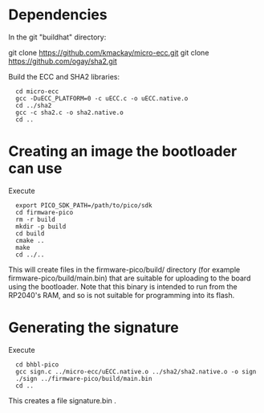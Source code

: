 # Dependencies

In the git "buildhat" directory:

  git clone https://github.com/kmackay/micro-ecc.git
  git clone https://github.com/ogay/sha2.git

Build the ECC and SHA2 libraries:

```
  cd micro-ecc
  gcc -DuECC_PLATFORM=0 -c uECC.c -o uECC.native.o
  cd ../sha2
  gcc -c sha2.c -o sha2.native.o
  cd ..
```

# Creating an image the bootloader can use

Execute

```
  export PICO_SDK_PATH=/path/to/pico/sdk
  cd firmware-pico
  rm -r build
  mkdir -p build
  cd build
  cmake ..
  make
  cd ../..
```

This will create files in the firmware-pico/build/ directory (for example
firmware-pico/build/main.bin) that are suitable for uploading to the
board using the bootloader. Note that this binary is intended to run from
the RP2040's RAM, and so is not suitable for programming into its flash.

# Generating the signature

Execute

```
  cd bhbl-pico
  gcc sign.c ../micro-ecc/uECC.native.o ../sha2/sha2.native.o -o sign
  ./sign ../firmware-pico/build/main.bin
  cd ..
```

This creates a file signature.bin .
